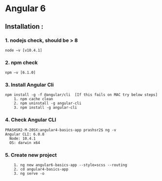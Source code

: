 # Angular 6

## Installation :

### 1. nodejs check, should be > 8
	node –v [v10.4.1]
### 2. npm check
	npm –v [6.1.0]
### 3. Install Angular Cli
	npm install -g -f @angular/cli  [If this fails on MAC try below steps]
		1. npm cache clean
		2. npm uninstall -g angular-cli
		3. npm install -g angular-cli

### 4. Check Angular CLI
	PRASHSR2-M-20SX:angular4-basics-app prashsr2$ ng -v
	Angular CLI: 6.0.8
	  Node: 10.4.1
	  OS: darwin x64

### 5. Create new project
		1. ng new angular6-basics-app --style=scss --routing
		2. cd angular4-basics-app
		3. ng serve -o